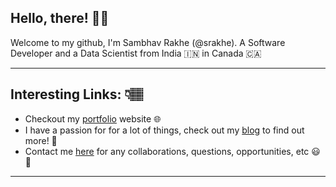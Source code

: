 ## Hello, there! 👋🏽
Welcome to my github, I'm Sambhav Rakhe (@srakhe). A Software Developer and a Data Scientist from India 🇮🇳 in Canada 🇨🇦

---

## Interesting Links: 👇🏽
- Checkout my [portfolio](https://www.srakhe.dev/) website 🌐
- I have a passion for for a lot of things, check out my [blog](https://www.srakhe.dev/blog/) to find out more! 🙂
- Contact me [here](https://www.srakhe.dev/contact/) for any collaborations, questions, opportunities, etc 😃📱

---
